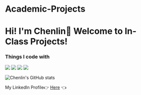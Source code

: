 # Academic-Projects

<h1>Hi! I'm Chenlin👏 Welcome to In-Class Projects! </h1>

### Things I code with
![](https://img.shields.io/badge/python-gray?style=for-the-badge&logo=python&logoColor=orange)
![](https://img.shields.io/badge/sql-yellow?style=for-the-badge&logo=postgresql&logoColor=blue)
![](https://img.shields.io/badge/MachineLearning-gray?style=for-the-badge&logo=tensorflow&logoColor=orange)
![](https://img.shields.io/badge/R-yellow?style=for-the-badge&logo=R&logoColor=blue)

![Chenlin's GitHub stats](https://github-readme-stats.vercel.app/api?username=chenlzhu)

My LinkedIn Profile👉  [Here](https://www.linkedin.com/in/chenlin-zhu/) 👈
